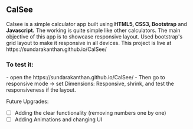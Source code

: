 <h2>CalSee</h2>
Calsee is a simple calculator app built using <strong>HTML5, CSS3, Bootstrap</strong> and <strong>Javascript.</strong>
The working is quite simple like other calculators. 
The main objective of this app is to showcase responsive layout.
Used bootstrap's grid layout to make it responsive in all devices.
This project is live at https://sundarakanthan.github.io/CalSee/ 
<h3>To test it:</h3>
  - open the https://sundarakanthan.github.io/CalSee/ 
  - Then go to responsive mode -> set Dimensions: Responsive, shrink, and test the responsiveness if the layout.


Future Upgrades:
 - [ ] Adding the clear functionality (removing numbers one by one)
 - [ ] Adding Animations and changing UI
